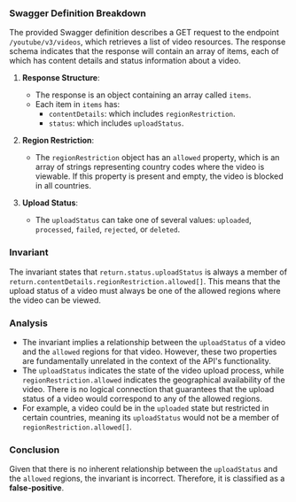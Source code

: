 ### Swagger Definition Breakdown
The provided Swagger definition describes a GET request to the endpoint `/youtube/v3/videos`, which retrieves a list of video resources. The response schema indicates that the response will contain an array of items, each of which has content details and status information about a video.

1. **Response Structure**:
   - The response is an object containing an array called `items`.
   - Each item in `items` has:
     - `contentDetails`: which includes `regionRestriction`.
     - `status`: which includes `uploadStatus`.

2. **Region Restriction**:
   - The `regionRestriction` object has an `allowed` property, which is an array of strings representing country codes where the video is viewable. If this property is present and empty, the video is blocked in all countries.

3. **Upload Status**:
   - The `uploadStatus` can take one of several values: `uploaded`, `processed`, `failed`, `rejected`, or `deleted`.

### Invariant
The invariant states that `return.status.uploadStatus` is always a member of `return.contentDetails.regionRestriction.allowed[]`. This means that the upload status of a video must always be one of the allowed regions where the video can be viewed.

### Analysis
- The invariant implies a relationship between the `uploadStatus` of a video and the `allowed` regions for that video. However, these two properties are fundamentally unrelated in the context of the API's functionality. 
- The `uploadStatus` indicates the state of the video upload process, while `regionRestriction.allowed` indicates the geographical availability of the video. There is no logical connection that guarantees that the upload status of a video would correspond to any of the allowed regions.
- For example, a video could be in the `uploaded` state but restricted in certain countries, meaning its `uploadStatus` would not be a member of `regionRestriction.allowed[]`.

### Conclusion
Given that there is no inherent relationship between the `uploadStatus` and the `allowed` regions, the invariant is incorrect. Therefore, it is classified as a **false-positive**.
